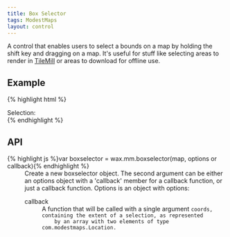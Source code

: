 ```yaml
---
title: Box Selector
tags: ModestMaps
layout: control
---
```


A control that enables users to select a bounds on a map by holding the shift
key and dragging on a map. It's useful for stuff like selecting areas to
render in [TileMill](http://mapbox.com/tilemill) or areas to download for
offline use.

## Example

<div class='live'>
{% highlight html %}
<div id='map-div'></div>
<script>
var mm = com.modestmaps;
var tilejson = {
  tilejson: '1.0.0',
  scheme: 'tms',
  tiles: ['http://a.tiles.mapbox.com/mapbox/1.0.0/blue-marble-topo-bathy-jul/{z}/{x}/{y}.png']
};

var m = new mm.Map('map-div',
  new wax.mm.connector(tilejson));
wax.mm.boxselector(m, tilejson, {
  callback: function(coords) {
    $('#boxselector-text').text(
      coords.map(function(c) {
        return c.lat + ',' + c.lon;
      }).join(' - '));
  }
});
m.setCenterZoom(new mm.Location(39, -98), 2);
</script>
<div class='widget'>Selection: <span id='boxselector-text'></span></div>
</div>
{% endhighlight %}
</div>

## API

<dl>
  <dt>{% highlight js %}var boxselector = wax.mm.boxselector(map, options or callback){% endhighlight %}</dt>
  <dd>Create a new boxselector object. The second argument can be either an
  options object with a 'callback' member for a callback function, or just
  a callback function. Options is an object with options:
  <dl>
    <dt>callback</dt>
    <dd>A function that will be called with a single argument
    <code>coords</coords>, containing the extent of a selection, as represented
    by an array with two elements of type com.modestmaps.Location.
    </dd>
  </dl>
</dl>
